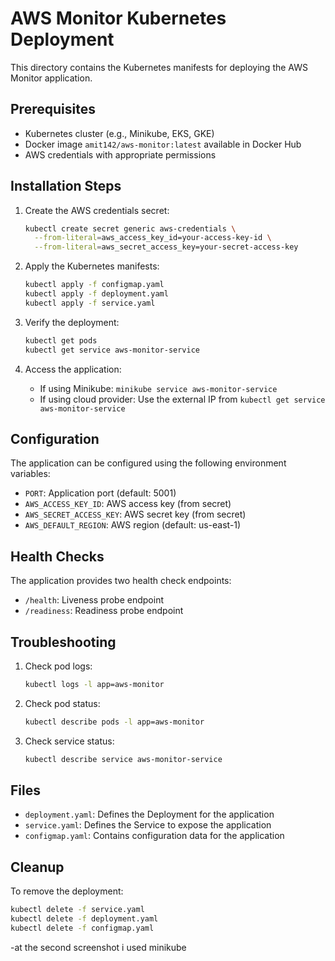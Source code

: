 # AWS Monitor Kubernetes Deployment

This directory contains the Kubernetes manifests for deploying the AWS Monitor application.

## Prerequisites

- Kubernetes cluster (e.g., Minikube, EKS, GKE)
- Docker image `amit142/aws-monitor:latest` available in Docker Hub
- AWS credentials with appropriate permissions

## Installation Steps

1. Create the AWS credentials secret:
   ```bash
   kubectl create secret generic aws-credentials \
     --from-literal=aws_access_key_id=your-access-key-id \
     --from-literal=aws_secret_access_key=your-secret-access-key
   ```

2. Apply the Kubernetes manifests:
   ```bash
   kubectl apply -f configmap.yaml
   kubectl apply -f deployment.yaml
   kubectl apply -f service.yaml
   ```

3. Verify the deployment:
   ```bash
   kubectl get pods
   kubectl get service aws-monitor-service
   ```

4. Access the application:
   - If using Minikube: `minikube service aws-monitor-service`
   - If using cloud provider: Use the external IP from `kubectl get service aws-monitor-service`

## Configuration

The application can be configured using the following environment variables:
- `PORT`: Application port (default: 5001)
- `AWS_ACCESS_KEY_ID`: AWS access key (from secret)
- `AWS_SECRET_ACCESS_KEY`: AWS secret key (from secret)
- `AWS_DEFAULT_REGION`: AWS region (default: us-east-1)

## Health Checks

The application provides two health check endpoints:
- `/health`: Liveness probe endpoint
- `/readiness`: Readiness probe endpoint

## Troubleshooting

1. Check pod logs:
   ```bash
   kubectl logs -l app=aws-monitor
   ```

2. Check pod status:
   ```bash
   kubectl describe pods -l app=aws-monitor
   ```

3. Check service status:
   ```bash
   kubectl describe service aws-monitor-service
   ```

## Files

- `deployment.yaml`: Defines the Deployment for the application
- `service.yaml`: Defines the Service to expose the application
- `configmap.yaml`: Contains configuration data for the application

## Cleanup

To remove the deployment:

```bash
kubectl delete -f service.yaml
kubectl delete -f deployment.yaml
kubectl delete -f configmap.yaml
``` 
-at the second screenshot i used minikube  
